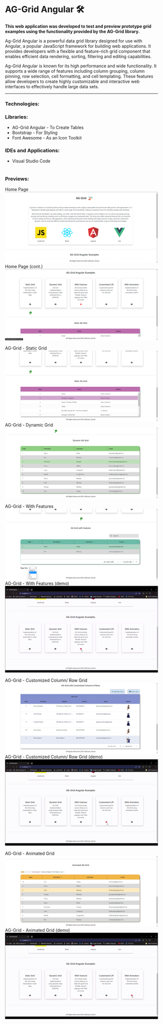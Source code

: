 # AG-Grid Angular 🛠️

<b>This web application was developed to test and preview prototype grid examples using the functionality provided by the AG-Grid library.</b>

Ag-Grid Angular is a powerful data grid library designed for use with Angular, a popular JavaScript framework for building web applications. It provides developers with a flexible and feature-rich grid component that enables efficient data rendering, sorting, filtering and editing capabilities.

Ag-Grid Angular is known for its high performance and wide functionality. It supports a wide range of features including column grouping, column pinning, row selection, cell formatting, and cell templating. These features allow developers to create highly customizable and interactive web interfaces to effectively handle large data sets.

---

<h3>Technologies:</h3>
<ul>
  <liAnglar</li>
</ul>

<h3>Libraries:</h3>
<ul>
   <li>AG-Grid Angular - To Create Tables</li>
   <li>Bootstrap - For Styling</li>
   <li>Font Awesome - As an Icon Toolkit</li>
</ul>

<h3>IDEs and Applications:</h3>
<ul>
  <li>Visual Studio Code</li>
</ul>

#

<h3>Previews:</h3>

Home Page
<img src= "https://github.com/dulara-dinuli/AG-Grid-Angular_Test/blob/main/ScreenShots/AG-Grid-Home0.png?raw=true">
Home Page (cont.)
<img src= "https://github.com/dulara-dinuli/AG-Grid-Angular_Test/blob/main/ScreenShots/AG-Grid-Home1.png?raw=true">

AG-Grid - Static Grid
<img src= "https://github.com/dulara-dinuli/AG-Grid-Angular_Test/blob/main/ScreenShots/AG-Grid-StaticGrid.png?raw=true">
AG-Grid - Dynamic Grid
<img src= "https://github.com/dulara-dinuli/AG-Grid-Angular_Test/blob/main/ScreenShots/AG-Grid-DynamicGrid.png?raw=true">

AG-Grid - With Features
<img src= "https://github.com/dulara-dinuli/AG-Grid-Angular_Test/blob/main/ScreenShots/AG-Grid-FeaturesGrid.png?raw=true">
AG-Grid - With Features (demo)
<img src= "https://github.com/dulara-dinuli/AG-Grid-Angular_Test/blob/main/ScreenShots/AG-Grid-FeaturesGrid.gif?raw=true">

AG-Grid - Customized Column/ Row Grid
<img src= "https://github.com/dulara-dinuli/AG-Grid-Angular_Test/blob/main/ScreenShots/AG-Grid-CustomizedCRGrid.png?raw=true">
AG-Grid - Customized Column/ Row Grid (demo)
<img src= "https://github.com/dulara-dinuli/AG-Grid-Angular_Test/blob/main/ScreenShots/AG-Grid-CustomizedCRGrid.gif?raw=true">

AG-Grid - Animated Grid
<img src= "https://github.com/dulara-dinuli/AG-Grid-Angular_Test/blob/main/ScreenShots/AG-Grid-AnimatedGrid.png?raw=true">
AG-Grid - Animated Grid (demo)
<img src= "https://github.com/dulara-dinuli/AG-Grid-Angular_Test/blob/main/ScreenShots/AG-Grid-AnimatedGrid.gif?raw=true">
